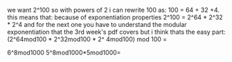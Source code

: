 we want 2^100 so with powers of 2 i can rewrite 100 as:
100 = 64 + 32 +4. this means that: because of exponentiation properties
2^100 = 2^64 * 2^32 * 2^4 
and for the next one you have to understand the modular exponentiation that the 3rd week's pdf covers but i think thats the easy part:
(2^64mod100 * 2^32mod100 * 2^ 4mod100) mod 100 = 

6^8mod1000
5^8mod1000*5mod1000=